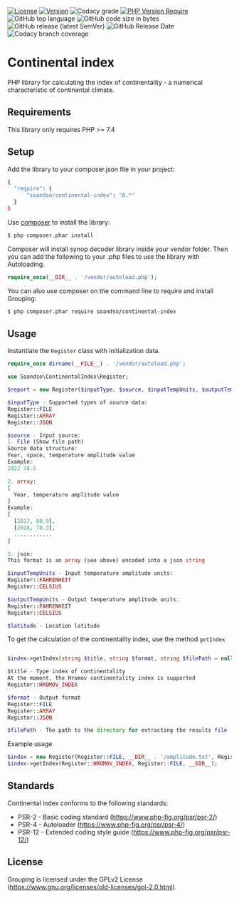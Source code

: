[![License](http://poser.pugx.org/soandso/continental-index/license)](https://packagist.org/packages/soandso/continental-index)
[![Version](http://poser.pugx.org/soandso/continental-index/version)](https://packagist.org/packages/soandso/continental-index)
![Codacy grade](https://img.shields.io/codacy/grade/ee8816be877c49d9af92dc1531d968e3)
[![PHP Version Require](http://poser.pugx.org/soandso/continental-index/require/php)](https://packagist.org/packages/soandso/continental-index)
![GitHub top language](https://img.shields.io/github/languages/top/soandsoSwEn/continental-index)
![GitHub code size in bytes](https://img.shields.io/github/languages/code-size/soandsoSwEn/continental-index)
![GitHub release (latest SemVer)](https://img.shields.io/github/v/release/soandsoSwEn/continental-index)
![GitHub Release Date](https://img.shields.io/github/release-date/soandsoSwEn/continental-index)
![Codacy branch coverage](https://img.shields.io/codacy/coverage/ee8816be877c49d9af92dc1531d968e3/main)

Continental index
========================================

PHP library for calculating the index of continentality - a numerical characteristic of continental climate.


Requirements
-----------

This library only requires PHP >= 7.4

Setup
-----

Add the library to your composer.json file in your project:

```bash
{
  "require": {
      "soandso/continental-index": "0.*"
  }
}
```

Use [composer](http://getcomposer.org) to install the library:

```bash
$ php composer.phar install
```

Composer will install synop decoder library inside your vendor folder. Then you can add the following to your
.php files to use the library with Autoloading.

```php
require_once(__DIR__ . '/vendor/autoload.php');
```

You can also use composer on the command line to require and install Grouping:

```bash
$ php composer.phar require soandso/continental-index
```

Usage
-----

Instantiate the ```Register``` class with initialization data.

```php
require_once dirname(__FILE__) . '/vendor/autoload.php';

use Soandso\ContinentalIndex\Register;

$report = new Register($inputType, $source, $inputTempUnits, $outputTempUnits, $latitude);

$inputType - Supported types of source data:
Register::FILE
Register::ARRAY
Register::JSON

$source - Input source:
1. File (Show file path)
Source data structure:
Year, space, temperature amplitude value
Example:
2022 78.5

2. array:
[
  Year, temperature amplitude value
]
Example:
[
  [2017, 80.9],
  [2018, 70.3],
  ............
]

3. json:
This format is an array (see above) encoded into a json string

$inputTempUnits - Input temperature amplitude units:
Register::FAHRENHEIT
Register::CELSIUS

$outputTempUnits - Output temperature amplitude units:
Register::FAHRENHEIT
Register::CELSIUS

$latitude - Location latitude

```

To get the calculation of the continentality index, use the method ```getIndex```

```php

$index->getIndex(string $title, string $format, string $filePath = null);

$title - Type index of continentality
At the moment, the Hromov continentality index is supported
Register::HROMOV_INDEX

$format - Output format
Register::FILE
Register::ARRAY
Register::JSON

$filePath - The path to the directory for extracting the results file

```

Example usage
```php
$index = new Register(Register::FILE, __DIR__ . '/amplitude.txt', Register::FAHRENHEIT, Register::CELSIUS, 45.5);
$index->getIndex(Register::HROMOV_INDEX, Register::FILE, __DIR__);
```

Standards
---------

Continental index conforms to the following standards:

* PSR-2  - Basic coding standard (https://www.php-fig.org/psr/psr-2/)
* PSR-4  - Autoloader (https://www.php-fig.org/psr/psr-4/)
* PSR-12 - Extended coding style guide (https://www.php-fig.org/psr/psr-12/)

License
-------

Grouping is licensed under the GPLv2 License (https://www.gnu.org/licenses/old-licenses/gpl-2.0.html).